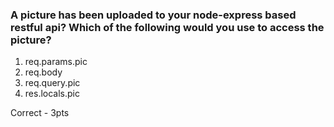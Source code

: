 ### A picture has been uploaded to your node-express based restful api?  Which of the following would you use to access the picture?

1. req.params.pic
2. req.body
3. req.query.pic
4. res.locals.pic

Correct - 3pts

